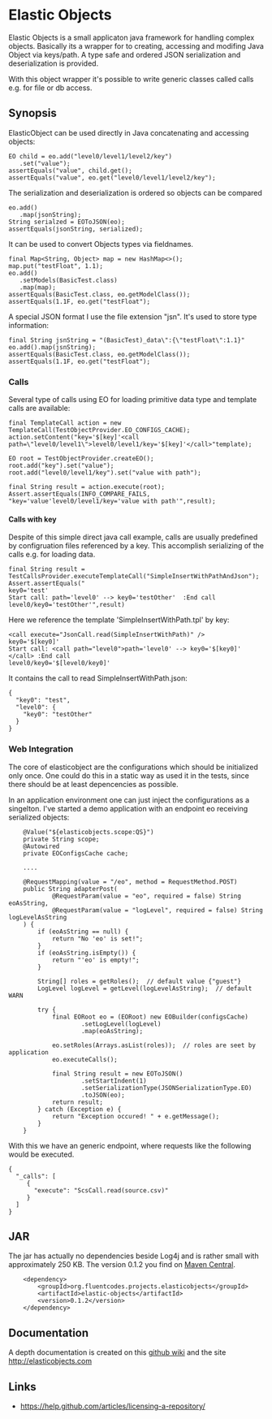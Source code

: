 # Elastic Objects

Elastic Objects is a small applicaton java framework
for handling complex objects.
Basically its a wrapper
for to creating, accessing and modifing Java Object via keys/path.
A type safe and ordered JSON serialization and deserialization is provided.

With this object wrapper it's possible to write generic classes called calls
e.g. for file or db access.


## Synopsis
ElasticObject can be used directly in Java concatenating and accessing objects:
```
EO child = eo.add("level0/level1/level2/key")
   .set("value");
assertEquals("value", child.get();
assertEquals("value", eo.get("level0/level1/level2/key");
```


The serialization and deserialization is ordered so objects can be compared
```
eo.add()
   .map(jsonString);
String serialzed = EOToJSON(eo);
assertEquals(jsonString, serialized);
```


It can be used to convert Objects types via fieldnames.
```
final Map<String, Object> map = new HashMap<>();
map.put("testFloat", 1.1);
eo.add()
   .setModels(BasicTest.class)
   .map(map);
assertEquals(BasicTest.class, eo.getModelClass());
assertEquals(1.1F, eo.get("testFloat");
```


A special JSON format I use the file extension "jsn".
It's  used to store type information:
```
final String jsnString = "(BasicTest)_data\":{\"testFloat\":1.1}"
eo.add().map(jsnString);
assertEquals(BasicTest.class, eo.getModelClass());
assertEquals(1.1F, eo.get("testFloat");
```

### Calls
 Several type of calls using EO for loading primitive data type and template calls
 are available:

```
final TemplateCall action = new TemplateCall(TestObjectProvider.EO_CONFIGS_CACHE);
action.setContent("key='$[key]'<call path=\"level0/level1\">level0/level1/key='$[key]'</call>"template);

EO root = TestObjectProvider.createEO();
root.add("key").set("value");
root.add("level0/level1/key").set("value with path");

final String result = action.execute(root);
Assert.assertEquals(INFO_COMPARE_FAILS, "key='value'level0/level1/key='value with path'",result);
```

#### Calls with key
Despite of this simple direct java call example, calls are usually predefined
by configruation files referenced by a key. This accomplish serializing of
the calls e.g. for loading data.

```
final String result = TestCallsProvider.executeTemplateCall("SimpleInsertWithPathAndJson");
Assert.assertEquals("
key0='test'
Start call: path='level0' --> key0='testOther'  :End call
level0/key0='testOther'",result)
```

Here we reference the template 'SimpleInsertWithPath.tpl' by key:
```
<call execute="JsonCall.read(SimpleInsertWithPath)" />
key0='$[key0]'
Start call: <call path="level0">path='level0' --> key0='$[key0]' </call> :End call
level0/key0='$[level0/key0]'
```
It contains the call to read SimpleInsertWithPath.json:
```
{
  "key0": "test",
  "level0": {
    "key0": "testOther"
  }
}
```



### Web Integration
The core of elasticobject are the configurations which should be initialized only once.
One could do this in a static way as used it in the tests, since there
should be at least depencencies as possible.

In an application environment one can just inject the configurations
 as a singelton. I've
started a demo application with an endpoint eo receiving serialized
objects:

```
    @Value("${elasticobjects.scope:QS}")
    private String scope;
    @Autowired
    private EOConfigsCache cache;

    ....

    @RequestMapping(value = "/eo", method = RequestMethod.POST)
    public String adapterPost(
            @RequestParam(value = "eo", required = false) String eoAsString,
            @RequestParam(value = "logLevel", required = false) String logLevelAsString
    ) {
        if (eoAsString == null) {
            return "No 'eo' is set!";
        }
        if (eoAsString.isEmpty()) {
            return "'eo' is empty!";
        }

        String[] roles = getRoles();  // default value {"guest"}
        LogLevel logLevel = getLevel(logLevelAsString);  // default WARN

        try {
            final EORoot eo = (EORoot) new EOBuilder(configsCache)
                    .setLogLevel(logLevel)
                    .map(eoAsString);

            eo.setRoles(Arrays.asList(roles));  // roles are seet by application
            eo.executeCalls();

            final String result = new EOToJSON()
                    .setStartIndent(1)
                    .setSerializationType(JSONSerializationType.EO)
                    .toJSON(eo);
            return result;
        } catch (Exception e) {
            return "Exception occured! " + e.getMessage();
        }
    }

```
With this we have an generic endpoint, where requests like the following would be executed.
```
{
  "_calls": [
     {
       "execute": "ScsCall.read(source.csv)"
     }
  ]
}
```


## JAR
The jar has actually no dependencies beside Log4j and is rather small with approximately 250 KB.
The version 0.1.2 you find on [Maven Central](https://mvnrepository.com/artifact/org.fluentcodes.projects.elasticobjects).

```
    <dependency>
        <groupId>org.fluentcodes.projects.elasticobjects</groupId>
        <artifactId>elastic-objects</artifactId>
        <version>0.1.2</version>
    </dependency>
```

## Documentation
A depth documentation is created on this [github wiki](https://github.com/fluentcodes/elasticobjects/wiki)
and the site http://elasticobjects.com

## Links
* https://help.github.com/articles/licensing-a-repository/
